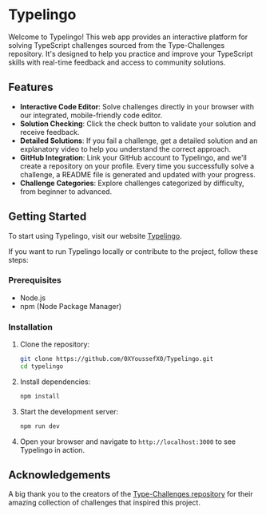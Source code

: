 # Typelingo

Welcome to Typelingo! This web app provides an interactive platform for solving TypeScript challenges sourced from the Type-Challenges repository. It's designed to help you practice and improve your TypeScript skills with real-time feedback and access to community solutions.

## Features

- **Interactive Code Editor**: Solve challenges directly in your browser with our integrated, mobile-friendly code editor.
- **Solution Checking**: Click the check button to validate your solution and receive feedback.
- **Detailed Solutions**: If you fail a challenge, get a detailed solution and an explanatory video to help you understand the correct approach.
- **GitHub Integration**: Link your GitHub account to Typelingo, and we'll create a repository on your profile. Every time you successfully solve a challenge, a README file is generated and updated with your progress.
- **Challenge Categories**: Explore challenges categorized by difficulty, from beginner to advanced.

## Getting Started

To start using Typelingo, visit our website [Typelingo](https://typelingo.vercel.app/).

If you want to run Typelingo locally or contribute to the project, follow these steps:

### Prerequisites

- Node.js
- npm (Node Package Manager)

### Installation

1. Clone the repository:

   ```bash
   git clone https://github.com/0XYoussefX0/Typelingo.git
   cd typelingo
   ```

2. Install dependencies:

   ```bash
   npm install
   ```

3. Start the development server:

   ```bash
   npm run dev
   ```

4. Open your browser and navigate to `http://localhost:3000` to see Typelingo in action.

## Acknowledgements

A big thank you to the creators of the [Type-Challenges repository](https://github.com/type-challenges/type-challenges) for their amazing collection of challenges that inspired this project.
